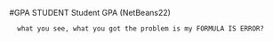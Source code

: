#GPA STUDENT 
Student GPA (NetBeans22)
```
  what you see, what you got the problem is my FORMULA IS ERROR?
```
